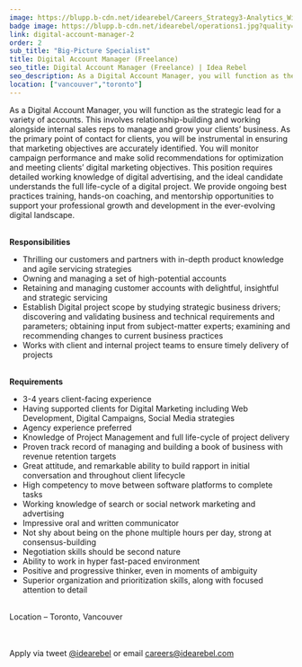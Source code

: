 ```yaml
---
image: https://blupp.b-cdn.net/idearebel/Careers_Strategy3-Analytics_Widescreen.jpg?quality=80&width=800
badge image: https://blupp.b-cdn.net/idearebel/operations1.jpg?quality=80&width=800
link: digital-account-manager-2
order: 2
sub_title: "Big-Picture Specialist"
title: Digital Account Manager (Freelance)
seo_title: Digital Account Manager (Freelance) | Idea Rebel
seo_description: As a Digital Account Manager, you will function as the strategic lead for a variety of accounts. This involves relationship-building and working alongside internal sales reps to manage and grow your clients’ business. As the primary point of contact for clients, you will be instrumental in ensuring that marketing objectives are accurately identified. You will … Continued
location: ["vancouver","toronto"]
---
```

As a Digital Account Manager, you will function as the strategic lead for a variety of accounts. This involves relationship-building and working alongside internal sales reps to manage and grow your clients’ business. As the primary point of contact for clients, you will be instrumental in ensuring that marketing objectives are accurately identified. You will monitor campaign performance and make solid recommendations for optimization and meeting clients’ digital marketing objectives. This position requires detailed working knowledge of digital advertising, and the ideal candidate understands the full life-cycle of a digital project. We provide ongoing best practices training, hands-on coaching, and mentorship opportunities to support your professional growth and development in the ever-evolving digital landscape.

\
**Responsibilities**

- Thrilling our customers and partners with in-depth product knowledge and agile servicing strategies
- Owning and managing a set of high-potential accounts
- Retaining and managing customer accounts with delightful, insightful and strategic servicing
- Establish Digital project scope by studying strategic business drivers; discovering and validating business and technical requirements and parameters; obtaining input from subject-matter experts; examining and recommending changes to current business practices
- Works with client and internal project teams to ensure timely delivery of projects

\
**Requirements**

- 3-4 years client-facing experience
- Having supported clients for Digital Marketing including Web Development, Digital Campaigns, Social Media strategies
- Agency experience preferred
- Knowledge of Project Management and full life-cycle of project delivery
- Proven track record of managing and building a book of business with revenue retention targets
- Great attitude, and remarkable ability to build rapport in initial conversation and throughout client lifecycle
- High competency to move between software platforms to complete tasks
- Working knowledge of search or social network marketing and advertising
- Impressive oral and written communicator
- Not shy about being on the phone multiple hours per day, strong at consensus-building
- Negotiation skills should be second nature
- Ability to work in hyper fast-paced environment
- Positive and progressive thinker, even in moments of ambiguity
- Superior organization and prioritization skills, along with focused attention to detail

\
Location – Toronto, Vancouver

\
\
Apply via tweet [@idearebel](https://x.com/idearebel) or email [careers@idearebel.com](mailto:careers@idearebel.com)
